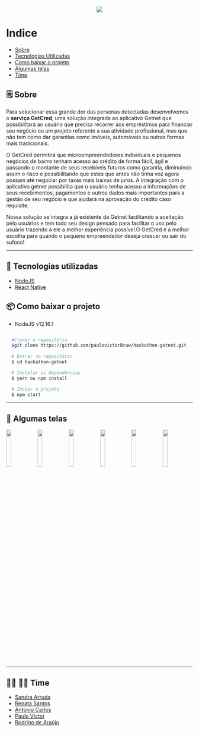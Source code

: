 <h1 align="center">  
  <img src="/src/assets/images/getcred.png">
</h1>


# Indice
- [Sobre](#-Sobre)
- [Tecnologias Utilizadas](#-tecnologias-Utilizadas)
- [Como baixar o projeto](#-como-baixar-o-projeto)
- [Algumas telas](#-algumas-telas)
- [Time](#--time)

## 🗒 Sobre

Para solucionar essa grande dor das personas detectadas desenvolvemos o **serviço GetCred**, uma solução integrada ao aplicativo Getnet que possibilitará ao usuário que precisa recorrer aos empréstimos para financiar seu negócio ou um projeto referente a sua atividade profissional, mas que não tem como dar garantias como imóveis, automóveis ou outras formas mais tradicionais.

O GetCred permitirá que microempreendedores individuais e pequenos negócios de bairro tenham acesso ao crédito de forma fácil, ágil e passando o montante de seus recebíveis futuros como garantia, diminuindo assim o risco e possibilitando que estes que antes não tinha voz agora possam até negociar por taxas mais baixas de juros.
A integração com o aplicativo getnet possibilita que o usuário tenha acesso a informações de seus recebimentos, pagamentos e outros dados mais importantes para a gestão de seu negócio e que ajudará na aprovação do crédito caso requisite.

Nossa solução se integra a já existente da Getnet facilitando a aceitação pelo usuários e tem todo seu design pensado para facilitar o uso pelo usuário trazendo a ele a melhor experiência possível.O GetCred é a melhor escolha para quando o pequeno empreendedor deseja crescer ou sair do sufoco! 

---

## 🚀 Tecnologias utilizadas

- [NodeJS](https://nodejs.org/en/')
- [React Native](https://reactnative.dev/)


## 📦 Como baixar o projeto

* NodeJS v12.16.1

```bash

  #Clonar o repositório
  $git clone https://github.com/paulovictorBraw/hackathon-getnet.git
  
  # Entrar no repositório
  $ cd hackathon-getnet

  # Instalar as dependencias
  $ yarn ou npm install 

  # Inciar o projeto
  $ npm start

```
---

## 📱 Algumas telas

<img src="/screenshot/accept.jpeg" width="16%"></img> 
<img src="/screenshot/analyze.jpeg" width="16%"></img>
<img src="/screenshot/apresentation.jpeg" width="16%"></img>
<img src="/screenshot/authorization.jpeg" width="16%"></img>
<img src="/screenshot/flowDetails.jpeg" width="16%"></img>
<img src="/screenshot/gatCred.jpeg" width="16%"></img>

---

## 👨‍💻 👩‍💻 Time

- [Sandra Arruda](https://app.shawee.io/@sandraarruda)
- [Renata Santos](https://app.shawee.io/@renatasantsil123)
- [Antonio Carlos](https://app.shawee.io/@antoniocarlos20)
- [Paulo Victor](https://app.shawee.io/@paulllovms)
- [Rodrigo de Araújo](https://app.shawee.io/@rodrigoatemoteo)

